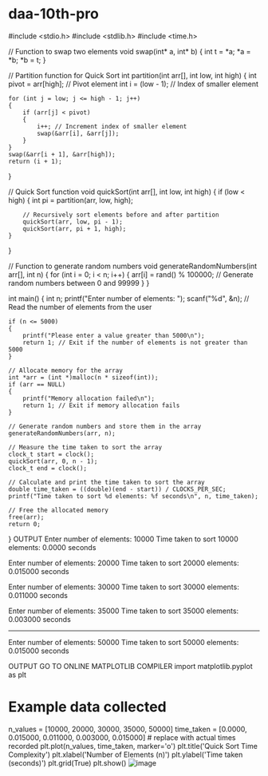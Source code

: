 # daa-10th-pro
#include <stdio.h>
#include <stdlib.h>
#include <time.h>

// Function to swap two elements
void swap(int* a, int* b)
{
    int t = *a;
    *a = *b;
    *b = t;
}

// Partition function for Quick Sort
int partition(int arr[], int low, int high)
{
    int pivot = arr[high]; // Pivot element
    int i = (low - 1); // Index of smaller element

    for (int j = low; j <= high - 1; j++)
    {
        if (arr[j] < pivot)
        {
            i++; // Increment index of smaller element
            swap(&arr[i], &arr[j]);
        }
    }
    swap(&arr[i + 1], &arr[high]);
    return (i + 1);
}

// Quick Sort function
void quickSort(int arr[], int low, int high)
{
    if (low < high)
    {
        int pi = partition(arr, low, high);

        // Recursively sort elements before and after partition
        quickSort(arr, low, pi - 1);
        quickSort(arr, pi + 1, high);
    }
}

// Function to generate random numbers
void generateRandomNumbers(int arr[], int n)
{
    for (int i = 0; i < n; i++)
    {
        arr[i] = rand() % 100000; // Generate random numbers between 0 and 99999
    }
}

int main()
{
    int n;
    printf("Enter number of elements: ");
    scanf("%d", &n); // Read the number of elements from the user

    if (n <= 5000)
    {
        printf("Please enter a value greater than 5000\n");
        return 1; // Exit if the number of elements is not greater than 5000
    }

    // Allocate memory for the array
    int *arr = (int *)malloc(n * sizeof(int));
    if (arr == NULL)
    {
        printf("Memory allocation failed\n");
        return 1; // Exit if memory allocation fails
    }

    // Generate random numbers and store them in the array
    generateRandomNumbers(arr, n);

    // Measure the time taken to sort the array
    clock_t start = clock();
    quickSort(arr, 0, n - 1);
    clock_t end = clock();

    // Calculate and print the time taken to sort the array
    double time_taken = ((double)(end - start)) / CLOCKS_PER_SEC;
    printf("Time taken to sort %d elements: %f seconds\n", n, time_taken);

    // Free the allocated memory
    free(arr);
    return 0;
}
OUTPUT
Enter number of elements: 10000
Time taken to sort 10000 elements: 0.0000 seconds

Enter number of elements: 20000
Time taken to sort 20000 elements: 0.015000 seconds

Enter number of elements: 30000
Time taken to sort 30000 elements: 0.011000 seconds

Enter number of elements: 35000
Time taken to sort 35000 elements: 0.003000 seconds

********************************************************************
Enter number of elements: 50000
Time taken to sort 50000 elements: 0.015000 seconds

OUTPUT GO TO ONLINE MATPLOTLIB COMPILER
 import matplotlib.pyplot as plt
# Example data collected
n_values = [10000, 20000, 30000, 35000, 50000]
time_taken = [0.0000, 0.015000, 0.011000, 0.003000, 0.015000]  # replace with actual times recorded
plt.plot(n_values, time_taken, marker='o')
plt.title('Quick Sort Time Complexity')
plt.xlabel('Number of Elements (n)')
plt.ylabel('Time taken (seconds)')
plt.grid(True)
plt.show()
![image](https://github.com/user-attachments/assets/8cdc5bbb-63a6-4c74-a51c-de173b7a01d0)
